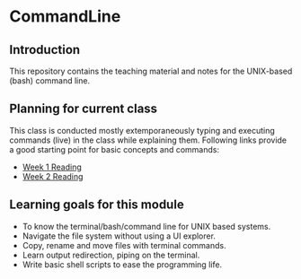 # CommandLine

## Introduction
This repository contains the teaching material and notes for the UNIX-based (bash) command line.

## Planning for current class
This class is conducted mostly extemporaneously typing and executing commands (live) in the class while explaining them. Following links provide a good starting point for basic concepts and commands:
* [Week 1 Reading](Lecture-1.md)
* [Week 2 Reading](Lecture-2.md)

## Learning goals for this module
* To know the terminal/bash/command line for UNIX based systems.
* Navigate the file system without using a UI explorer.
* Copy, rename and move files with terminal commands.
* Learn output redirection, piping on the terminal.
* Write basic shell scripts to ease the programming life.
